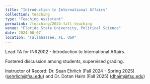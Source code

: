 ```yaml
---
title: "Introduction to International Affairs"
collection: teaching
type: "Teaching Assistant"
permalink: /teaching/2024-fall-teaching
venue: "Florida State University, Political Science"
date: 2024-08-07
location: "Tallahassee, FL, USA"
---
```


Lead TA for INR2002 - Introduction to International Affairs.

Fostered discussion among students, supervised grading.

Instructor of Record: Dr. Sean Ehrlich (Fall 2024 - Spring 2025) (sehrlich@fsu.edu) and Dr. Dotan Haim (Fall 2025) (dhaim@fsu.edu)
